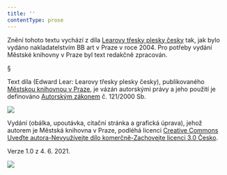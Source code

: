 ```yaml
---
title: ''
contentType: prose
---
```


Znění tohoto textu vychází z díla [Learovy třesky plesky česky](https://search.mlp.cz/cz/titul/learovy-tresky-plesky-cesky/2390244/#/) tak, jak bylo vydáno nakladatelstvím BB art v Praze v roce 2004. Pro potřeby vydání Městské knihovny v Praze byl text redakčně zpracován.

§

Text díla (Edward Lear: Learovy třesky plesky česky), publikovaného [Městskou knihovnou v Praze](https://www.mlp.cz/cz/), je vázán autorskými právy a jeho použití je definováno [Autorským zákonem](https://www.mkcr.cz/predpisy-zakonu-709.html) č. 121/2000 Sb.

![](../Images/image001.jpg)

Vydání (obálka, upoutávka, citační stránka a grafická úprava), jehož autorem je Městská knihovna v Praze, podléhá licenci [Creative Commons Uveďte autora-Nevyužívejte dílo komerčně-Zachovejte licenci 3.0 Česko](https://creativecommons.org/licenses/by-nc-sa/3.0/cz/).

  

Verze 1.0 z 4. 6. 2021.

![](../Images/image002.jpg)
